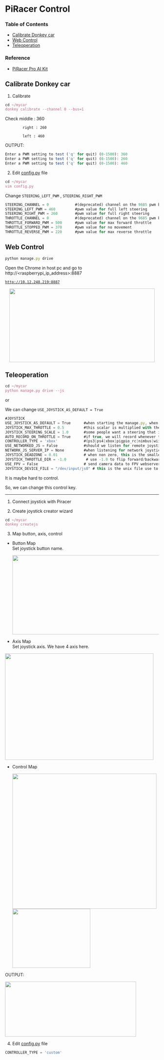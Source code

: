 # PiRacer Control

### **Table of Contents**
- [Calibrate Donkey car](#calibrate-donkey-car)   
- [Web Control](#web-control)   
- [Teleoperation](#teleoperation)
### **Reference**
- [PiRacer Pro AI Kit](https://www.waveshare.com/wiki/PiRacer_Pro_AI_Kit)   


## Calibrate Donkey car
1. Calibrate

```jsx
cd ~/mycar
donkey calibrate --channel 0 --bus=1
```

Check middle : 360

            right : 260

            left : 460

OUTPUT:

```jsx
Enter a PWM setting to test ('q' for quit) (0-1500): 360
Enter a PWM setting to test ('q' for quit) (0-1500): 260
Enter a PWM setting to test ('q' for quit) (0-1500): 460
```

2. Edit [config.py](http://config.py) file

```jsx
cd ~/mycar
vim config.py
```

Change `STEERING_LEFT_PWM` , `STEERING_RIGHT_PWM` 

```jsx
STEERING_CHANNEL = 0            #(deprecated) channel on the 9685 pwm board 0-15
STEERING_LEFT_PWM = 460         #pwm value for full left steering
STEERING_RIGHT_PWM = 260        #pwm value for full right steering
THROTTLE_CHANNEL = 0            #(deprecated) channel on the 9685 pwm board 0-15
THROTTLE_FORWARD_PWM = 500      #pwm value for max forward throttle
THROTTLE_STOPPED_PWM = 370      #pwm value for no movement
THROTTLE_REVERSE_PWM = 220      #pwm value for max reverse throttle
```

## Web Control



```jsx
python manage.py drive
```

Open the Chrome in host pc and go to http://<raspberrypi_ip_address>:8887

[`http://10.12.248.219:8887`](http://10.12.248.219:8887/drive)


<p align="center">
  <img width="476" height="241" src="https://user-images.githubusercontent.com/81483791/194764670-3f6d9f52-9b9a-4c10-9f14-919ac2dd5d1b.png">
</p> 

## Teleoperation


```jsx
cd ~/mycar
python manage.py drive --js
```

or 

We can change `USE_JOYSTICK_AS_DEFAULT = True`

```jsx
#JOYSTICK
USE_JOYSTICK_AS_DEFAULT = True      #when starting the manage.py, when True, will not require a --js option to use the joystick
JOYSTICK_MAX_THROTTLE = 0.5         #this scalar is multiplied with the -1 to 1 throttle value to limit the maximum throttle. This can help if you drop the controller or just don't need the full speed available.
JOYSTICK_STEERING_SCALE = 1.0       #some people want a steering that is less sensitve. This scalar is multiplied with the steering -1 to 1. It can be negative to reverse dir.
AUTO_RECORD_ON_THROTTLE = True      #if true, we will record whenever throttle is not zero. if false, you must manually toggle recording with some other trigger. Usually circle button on joystick.
CONTROLLER_TYPE = 'xbox'            #(ps3|ps4|xbox|pigpio_rc|nimbus|wiiu|F710|rc3|MM1|custom) custom will run the my_joystick.py controller written by the `donkey createjs` command
USE_NETWORKED_JS = False            #should we listen for remote joystick control over the network?
NETWORK_JS_SERVER_IP = None         #when listening for network joystick control, which ip is serving this information
JOYSTICK_DEADZONE = 0.01            # when non zero, this is the smallest throttle before recording triggered.
JOYSTICK_THROTTLE_DIR = -1.0         # use -1.0 to flip forward/backward, use 1.0 to use joystick's natural forward/backward
USE_FPV = False                     # send camera data to FPV webserver
JOYSTICK_DEVICE_FILE = "/dev/input/js0" # this is the unix file use to access the joystick.
```

It is maybe hard to control. 

So, we can change this control key.

 ---

1. Connect joystick with Piracer     
           

2. Create joystick creator wizard

```jsx
cd ~/mycar
donkey createjs
```

3. Map button, axis, control
- Button Map    
Set joystick button name.    

  <img width="486" height="259" src="https://user-images.githubusercontent.com/81483791/197397574-a809ec35-74ec-46b6-9389-e5c08760d17d.png">

-  Axis Map    
  Set joystick axis. We have 4 axis here.   
<img width="486" height="348" src="https://user-images.githubusercontent.com/81483791/197397585-26a99d37-c0c7-442b-9899-47e81c402dc8.png">

- Control Map

  <img width="472" height="442" src="https://user-images.githubusercontent.com/81483791/197397592-38d44e51-e921-4523-9093-bfd740f104bc.png">

  <img width="255" height="193" src="https://user-images.githubusercontent.com/81483791/197397450-465a2782-8411-4bfa-9662-f58d1ebc32bb.png">

OUTPUT:    

 
  <img width="429" height="180" src="https://user-images.githubusercontent.com/81483791/194764792-723a088f-4cf3-48fc-b8f2-7d7ec72b433e.png">

4. Edit [config.py](http://config.py) file

```jsx
CONTROLLER_TYPE = 'custom' 
```
